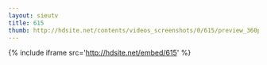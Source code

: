 ```yaml
---
layout: sieutv
title: 615
thumb: http://hdsite.net/contents/videos_screenshots/0/615/preview_360p.mp4.jpg
---
```

{% include iframe src='http://hdsite.net/embed/615' %}
 
